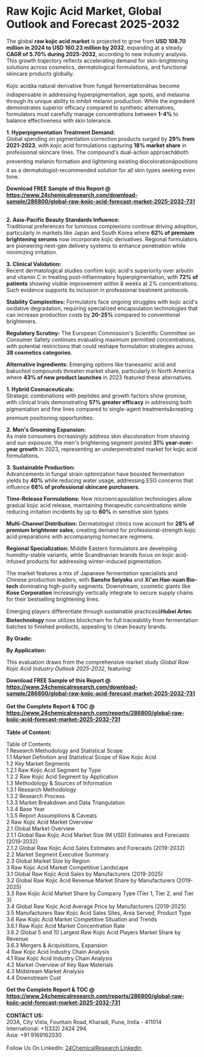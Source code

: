 <h1>Raw Kojic Acid Market, Global Outlook and Forecast 2025-2032</h1><p>The global <strong>raw kojic acid market</strong> is projected to grow from <strong>USD 108.70 million in 2024 to USD 160.23 million by 2032</strong>, expanding at a steady <strong>CAGR of 5.70% during 2025-2032</strong>, according to new industry analysis. This growth trajectory reflects accelerating demand for skin-brightening solutions across cosmetics, dermatological formulations, and functional skincare products globally.</p><p>Kojic acidâa natural derivative from fungal fermentationâhas become indispensable in addressing hyperpigmentation, age spots, and melasma through its unique ability to inhibit melanin production. While the ingredient demonstrates superior efficacy compared to synthetic alternatives, formulators must carefully manage concentrations between <strong>1-4%</strong> to balance effectiveness with skin tolerance.</p><p><strong>1. Hyperpigmentation Treatment Demand:</strong><br>
Global spending on pigmentation correction products surged by <strong>29% from 2021-2023</strong>, with kojic acid formulations capturing <strong>18% market share</strong> in professional skincare lines. The compound's dual-action approachâboth preventing melanin formation and lightening existing discolorationâpositions it as a dermatologist-recommended solution for all skin types seeking even tone.</p><div><b>Download FREE Sample of this Report @ 
            <a href="https://www.24chemicalresearch.com/download-sample/286800/global-raw-kojic-acid-forecast-market-2025-2032-731">
            https://www.24chemicalresearch.com/download-sample/286800/global-raw-kojic-acid-forecast-market-2025-2032-731</a></b></div><br><p><strong>2. Asia-Pacific Beauty Standards Influence:</strong><br>
Traditional preferences for luminous complexions continue driving adoption, particularly in markets like Japan and South Korea where <strong>62% of premium brightening serums</strong> now incorporate kojic derivatives. Regional formulators are pioneering next-gen delivery systems to enhance penetration while minimizing irritation.</p><p><strong>3. Clinical Validation:</strong><br>
Recent dermatological studies confirm kojic acid's superiority over arbutin and vitamin C in treating post-inflammatory hyperpigmentation, with <strong>72% of patients</strong> showing visible improvement within 8 weeks at 2% concentrations. Such evidence supports its inclusion in professional treatment protocols.</p><p><strong>Stability Complexities:</strong> Formulators face ongoing struggles with kojic acid's oxidative degradation, requiring specialized encapsulation technologies that can increase production costs by <strong>20-25%</strong> compared to conventional brighteners.</p><p><strong>Regulatory Scrutiny:</strong> The European Commission's Scientific Committee on Consumer Safety continues evaluating maximum permitted concentrations, with potential restrictions that could reshape formulation strategies across <strong>38 cosmetics categories</strong>.</p><p><strong>Alternative Ingredients:</strong> Emerging options like tranexamic acid and bakuchiol compounds threaten market share, particularly in North America where <strong>43% of new product launches</strong> in 2023 featured these alternatives.</p><p><strong>1. Hybrid Cosmaceuticals:</strong><br>
Strategic combinations with peptides and growth factors show promise, with clinical trials demonstrating <strong>57% greater efficacy</strong> in addressing both pigmentation and fine lines compared to single-agent treatmentsâcreating premium positioning opportunities.</p><p><strong>2. Men's Grooming Expansion:</strong><br>
As male consumers increasingly address skin discoloration from shaving and sun exposure, the men's brightening segment posted <strong>31% year-over-year growth</strong> in 2023, representing an underpenetrated market for kojic acid formulations.</p><p><strong>3. Sustainable Production:</strong><br>
Advancements in fungal strain optimization have boosted fermentation yields by <strong>40%</strong> while reducing water usage, addressing ESG concerns that influence <strong>68% of professional skincare purchasers</strong>.</p><p><strong>Time-Release Formulations:</strong> New microencapsulation technologies allow gradual kojic acid release, maintaining therapeutic concentrations while reducing irritation incidents by up to <strong>60%</strong> in sensitive skin types.</p><p><strong>Multi-Channel Distribution:</strong> Dermatologist clinics now account for <strong>28% of premium brightener sales</strong>, creating demand for professional-strength kojic acid preparations with accompanying homecare regimens.</p><p><strong>Regional Specialization:</strong> Middle Eastern formulators are developing humidity-stable variants, while Scandinavian brands focus on kojic acid-infused products for addressing winter-induced pigmentation.</p><p>The market features a mix of Japanese fermentation specialists and Chinese production leaders, with <strong>Sansho Seiyaku</strong> and <strong>Xi'an Hao-xuan Bio-tech</strong> dominating high-purity segments. Downstream, cosmetic giants like <strong>Kose Corporation</strong> increasingly vertically integrate to secure supply chains for their bestselling brightening lines.</p><p>Emerging players differentiate through sustainable practicesâ<strong>Hubei Artec Biotechnology</strong> now utilizes blockchain for full traceability from fermentation batches to finished products, appealing to clean beauty brands.</p><p><strong>By Grade:</strong></p><p><strong>By Application:</strong></p><p>This evaluation draws from the comprehensive market study <em>Global Raw Kojic Acid Industry Outlook 2025-2032</em>, featuring:</p><div><b>Download FREE Sample of this Report @ 
            <a href="https://www.24chemicalresearch.com/download-sample/286800/global-raw-kojic-acid-forecast-market-2025-2032-731">
            https://www.24chemicalresearch.com/download-sample/286800/global-raw-kojic-acid-forecast-market-2025-2032-731</a></b></div><br><div><b>Get the Complete Report & TOC @ 
            <a href="https://www.24chemicalresearch.com/reports/286800/global-raw-kojic-acid-forecast-market-2025-2032-731">
            https://www.24chemicalresearch.com/reports/286800/global-raw-kojic-acid-forecast-market-2025-2032-731</a></b></div><br>
            <b>Table of Content:</b><p>Table of Contents<br />
1 Research Methodology and Statistical Scope<br />
1.1 Market Definition and Statistical Scope of Raw Kojic Acid<br />
1.2 Key Market Segments<br />
1.2.1 Raw Kojic Acid Segment by Type<br />
1.2.2 Raw Kojic Acid Segment by Application<br />
1.3 Methodology & Sources of Information<br />
1.3.1 Research Methodology<br />
1.3.2 Research Process<br />
1.3.3 Market Breakdown and Data Triangulation<br />
1.3.4 Base Year<br />
1.3.5 Report Assumptions & Caveats<br />
2 Raw Kojic Acid Market Overview<br />
2.1 Global Market Overview<br />
2.1.1 Global Raw Kojic Acid Market Size (M USD) Estimates and Forecasts (2019-2032)<br />
2.1.2 Global Raw Kojic Acid Sales Estimates and Forecasts (2019-2032)<br />
2.2 Market Segment Executive Summary<br />
2.3 Global Market Size by Region<br />
3 Raw Kojic Acid Market Competitive Landscape<br />
3.1 Global Raw Kojic Acid Sales by Manufacturers (2019-2025)<br />
3.2 Global Raw Kojic Acid Revenue Market Share by Manufacturers (2019-2025)<br />
3.3 Raw Kojic Acid Market Share by Company Type (Tier 1, Tier 2, and Tier 3)<br />
3.4 Global Raw Kojic Acid Average Price by Manufacturers (2019-2025)<br />
3.5 Manufacturers Raw Kojic Acid Sales Sites, Area Served, Product Type<br />
3.6 Raw Kojic Acid Market Competitive Situation and Trends<br />
3.6.1 Raw Kojic Acid Market Concentration Rate<br />
3.6.2 Global 5 and 10 Largest Raw Kojic Acid Players Market Share by Revenue<br />
3.6.3 Mergers & Acquisitions, Expansion<br />
4 Raw Kojic Acid Industry Chain Analysis<br />
4.1 Raw Kojic Acid Industry Chain Analysis<br />
4.2 Market Overview of Key Raw Materials<br />
4.3 Midstream Market Analysis<br />
4.4 Downstream Cust</p><div><b>Get the Complete Report & TOC @ 
            <a href="https://www.24chemicalresearch.com/reports/286800/global-raw-kojic-acid-forecast-market-2025-2032-731">
            https://www.24chemicalresearch.com/reports/286800/global-raw-kojic-acid-forecast-market-2025-2032-731</a></b></div><br><b>CONTACT US:</b><br>
            203A, City Vista, Fountain Road, Kharadi, Pune, India - 411014<br>
            International: +1(332) 2424 294<br>
            Asia: +91 9169162030 <br><br>
            Follow Us On LinkedIn: <a href="https://www.linkedin.com/company/24chemicalresearch/">24ChemicalResearch LinkedIn</a>